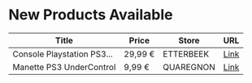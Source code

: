 # New Products Available

| Title | Price | Store | URL |
|---|---|---|---|
| Console Playstation  PS3... | 29,99 € | ETTERBEEK | [Link](https://www.cashconverters.be/fr/consoles-sony/648107-console-playstation-ps3-slim-149gb-ss-manette.html) |
| Manette PS3 UnderControl | 9,99 € | QUAREGNON | [Link](https://www.cashconverters.be/fr/accessoires-jeux-video/648080-manette-ps3-undercontrol.html) |
